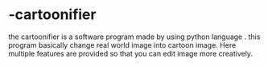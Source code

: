 # -cartoonifier
the cartoonifier is a software program made by using python language . 
this program basically change real world image into cartoon image.
Here multiple features are provided so that you can edit image more creatively.
